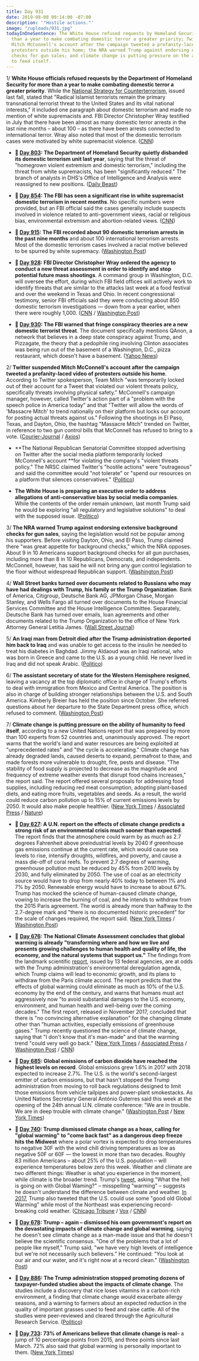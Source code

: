 ```yaml
---
title: Day 931
date: 2019-08-08 09:14:00 -07:00
description: '"Hostile actions."'
image: "/uploads/931.jpg"
todayInOneSentence: The White House refused requests by Homeland Security for more
  than a year to make combating domestic terror a greater priority; Twitter suspended
  Mitch McConnell's account after the campaign tweeted a profanity-laced video of
  protesters outside his home; the NRA warned Trump against endorsing extensive background
  checks for gun sales; and climate change is putting pressure on the ability of humanity
  to feed itself.
---
```


1/ **White House officials refused requests by the Department of Homeland Security for more than a year to make combating domestic terror a greater priority**. While the [National Strategy for Counterterrorism](https://www.dni.gov/files/NCTC/documents/news_documents/NSCT.pdf), issued last fall, stated that "Radical Islamist terrorists remain the primary transnational terrorist threat to the United States and its vital national interests," it included one paragraph about domestic terrorism and made no mention of white supremacists and. FBI Director Christopher Wray testified in July that there have been almost as many domestic terror arrests in the last nine months – about 100 – as there have been arrests connected to international terror. Wray also noted that most of the domestic terrorism cases were motivated by white supremacist violence. ([CNN](https://www.cnn.com/2019/08/07/politics/white-house-domestic-terrorism/index.html))

* **📌 [Day 803](https://whatthefuckjusthappenedtoday.com/2019/04/29/day-830/#%F0%9F%93%8C-day-803-the-department-of-homelan): The Department of Homeland Security quietly disbanded its domestic terrorism unit last year**, saying that the threat of "homegrown violent extremism and domestic terrorism," including the threat from white supremacists, has been "significantly reduced." The branch of analysts in DHS's Office of Intelligence and Analysis were reassigned to new positions. ([Daily Beast](https://www.thedailybeast.com/homeland-security-disbands-domestic-terror-intelligence-unit))

* **📌 [Day 854](https://whatthefuckjusthappenedtoday.com/2019/05/23/day-854/): The FBI has seen a significant rise in white supremacist domestic terrorism in recent months**. No specific numbers were provided, but an FBI official said the cases generally include suspects involved in violence related to anti-government views, racial or religious bias, environmental extremism and abortion-related views. ([CNN](https://www.cnn.com/2019/05/23/politics/fbi-white-supremacist-domestic-terror/index.html))

* **📌 [Day 915](https://whatthefuckjusthappenedtoday.com/2019/07/23/day-915/): The FBI recorded about 90 domestic terrorism arrests in the past nine months** and about 100 international terrorism arrests. Most of the domestic terrorism cases involved a racial motive believed to be spurred by white supremacy. ([Washington Post](https://www.washingtonpost.com/national-security/wray-says-fbi-has-recorded-about-100-domestic-terrorism-arrests-in-fiscal-2019-and-most-investigations-involve-white-supremacy/2019/07/23/600d49a6-aca1-11e9-bc5c-e73b603e7f38_story.html))

* **📌 [Day 928](https://whatthefuckjusthappenedtoday.com/2019/08/05/day-928/#5-fbi-director-christopher-wray-orde): FBI Director Christopher Wray ordered the agency to conduct a new threat assessment in order to identify and stop potential future mass shootings**. A command group in Washington, D.C. will oversee the effort, during which FBI field offices will actively work to identify threats that are similar to the attacks last week at a food festival and over the weekend in Texas and Ohio. In recent congressional testimony, senior FBI officials said they were conducting about 850 domestic terrorism investigations — down from a year earlier, when there were roughly 1,000. ([CNN](https://www.cnn.com/2019/08/05/politics/fbi-mass-shooting-threats/index.html) / [Washington Post](https://www.washingtonpost.com/national-security/fbi-faces-skepticism-over-its-anti-domestic-terror-efforts/2019/08/04/c9c928bc-b6e0-11e9-b3b4-2bb69e8c4e39_story.html))

* **📌 [Day 930](https://whatthefuckjusthappenedtoday.com/2019/08/07/day-930/#the-fbi-warned-that-fringe-conspirac): The FBI warned that fringe conspiracy theories are a new domestic terrorist threat**. The document specifically mentions QAnon, a network that believes in a deep state conspiracy against Trump, and Pizzagate, the theory that a pedophile ring involving Clinton associates was being run out of the basement of a Washington, D.C., pizza restaurant, which doesn't have a basement. ([Yahoo News](https://news.yahoo.com/fbi-documents-conspiracy-theories-terrorism-160000507.html))

2/ **Twitter suspended Mitch McConnell's account after the campaign tweeted a profanity-laced video of protesters outside his home**. According to Twitter spokesperson, Team Mitch "was temporarily locked out of their account for a Tweet that violated our violent threats policy, specifically threats involving physical safety." McConnell's campaign manager, however, called Twitter's action part of a "problem with the speech police in America today" and that "Twitter will allow the words of 'Massacre Mitch' to trend nationally on their platform but locks our account for posting actual threats against us." Following the shootings in El Paso, Texas, and Dayton, Ohio, the hashtag "Massacre Mitch" trended on Twitter, in reference to two gun control bills that McConnell has refused to bring to a vote.  ([Courier-Journal](https://www.courier-journal.com/story/news/politics/mitch-mcconnell/2019/08/07/mitch-mcconnell-campaign-suspended-twitter-profanity-laced-video/1948050001/) / [Axios](https://www.axios.com/mitch-mcconnell-campaign-twitter-account-suspended-4a08e1e5-d0e1-45cb-9e8d-d261e3467972.html))

* **The National Republican Senatorial Committee stopped advertising on Twitter after the social media platform temporarily locked McConnell's account **for violating the company's "violent threats policy." The NRSC claimed Twitter's "hostile actions" were "outrageous" and said the committee would "not tolerate" or "spend our resources on a platform that silences conservatives." ([Politico](https://www.politico.com/story/2019/08/08/twitter-mcconnell-account-locked-nrsc-spending-1453032))

* **The White House is preparing an executive order to address allegations of anti-conservative bias by social media companies**. While the contents of the order remain unknown, last month Trump said he would be exploring "all regulatory and legislative solutions" to deal with the supposed issue. ([Politico](https://www.politico.com/story/2019/08/07/white-house-tech-censorship-1639051))

3/ **The NRA warned Trump against endorsing extensive background checks for gun sales**, saying the legislation would not be popular among his supporters. Before visiting Dayton, Ohio, and El Paso, Trump claimed there "was great appetite for background checks," which the NRA opposes. About 9 in 10 Americans support background checks for all gun purchases, including more than 8 in 10 Republicans, Democrats, and independents. McConnell, however, has said he will not bring any gun control legislation to the floor without widespread Republican support. ([Washington Post](https://www.washingtonpost.com/politics/trumps-openness-to-extensive-background-checks-for-gun-buys-draws-warning-from-nra/2019/08/07/a5f82060-b92d-11e9-a091-6a96e67d9cce_story.html))

4/ **Wall Street banks turned over documents related to Russians who may have had dealings with Trump, his family or the Trump Organization**. Bank of America, Citigroup, Deutsche Bank AG, JPMorgan Chase, Morgan Stanley, and Wells Fargo all turned over documents to the House Financial Services Committee and the House Intelligence Committee. Separately, Deutsche Bank has turned over emails, loan agreements and other documents related to the Trump Organization to the office of New York Attorney General Letitia James. ([Wall Street Journal](https://www.wsj.com/articles/banks-give-documents-possibly-linked-to-trump-to-investigators-11565256601?shareToken=st807c341d6159493e8791d19dca182c04))

5/ **An Iraqi man from Detroit died after the Trump administration deported him back to Iraq** and was unable to get access to the insulin he needed to treat his diabetes in Baghdad. Jimmy Aldaoud was an Iraqi national, who was born in Greece and came to the U.S. as a young child. He never lived in Iraq and did not speak Arabic. ([Politico](https://www.politico.com/story/2019/08/07/iraqi-man-dies-deportation-trump-administration-1643512))

6/ **The assistant secretary of state for the Western Hemisphere resigned**, leaving a vacancy at the top diplomatic office in charge of Trump's efforts to deal with immigration from Mexico and Central America. The position is also in charge of building stronger relationships between the U.S. and South America. Kimberly Breier has held the position since October. She referred questions about her departure to the State Department press office, which refused to comment. ([Washington Post](https://www.washingtonpost.com/national-security/kimberly-breier-resigns-as-assistant-secretary-of-state-for-western-hemisphere/2019/08/07/fab2b6dc-b956-11e9-a091-6a96e67d9cce_story.html))

7/ **Climate change is putting pressure on the ability of humanity to feed itself**, according to a new United Nations report that was prepared by more than 100 experts from 52 countries and, unanimously approved. The report warns that the world's land and water resources are being exploited at "unprecedented rates" and "the cycle is accelerating." Climate change has already degraded lands, caused deserts to expand, permafrost to thaw, and made forests more vulnerable to drought, fire, pests and disease. "The stability of food supply is projected to decrease as the magnitude and frequency of extreme weather events that disrupt food chains increases," the report said. The report offered several proposals for addressing food supplies, including reducing red meat consumption, adopting plant-based diets, and eating more fruits, vegetables and seeds. As a result, the world could reduce carbon pollution up to 15% of current emissions levels by 2050. It would also make people healthier. ([New York Times](https://www.nytimes.com/2019/08/08/climate/climate-change-food-supply.html) / [Associated Press](https://apnews.com/afb6990efd7c437da19c6d4d9976899c) / [Nature](https://www.nature.com/articles/d41586-019-02409-7))

* **📌 [Day 627](https://whatthefuckjusthappenedtoday.com/2018/10/08/day-627/): A U.N. report on the effects of climate change predicts a strong risk of an environmental crisis much sooner than expected**. The report finds that the atmosphere could warm by as much as 2.7 degrees Fahrenheit above preindustrial levels by 2040 if greenhouse gas emissions continue at the current rate, which would cause sea levels to rise, intensify droughts, wildfires, and poverty, and cause a mass die-off of coral reefs. To prevent 2.7 degrees of warming, greenhouse pollution must be reduced by 45% from 2010 levels by 2030, and fully eliminated by 2050. The use of coal as an electricity source would have to drop from nearly 40% today to between 1% and 7% by 2050. Renewable energy would have to increase to about 67%. Trump has mocked the science of human-caused climate change, vowing to increase the burning of coal, and he intends to withdraw from the 2015 Paris agreement. The world is already more than halfway to the 2.7-degree mark and "there is no documented historic precedent" for the scale of changes required, the report said. ([New York Times](https://www.nytimes.com/2018/10/07/climate/ipcc-climate-report-2040.html) / [Washington Post](https://www.washingtonpost.com/energy-environment/2018/10/08/world-has-only-years-get-climate-change-under-control-un-scientists-say/))

* 📌 **[Day 676](https://whatthefuckjusthappenedtoday.com/2018/11/26/day-676/#1-the-national-climate-assessment-co): The National Climate Assessment concludes that global warming is already "transforming where and how we live and presents growing challenges to human health and quality of life, the economy, and the natural systems that support us."** The findings from the landmark scientific [report](https://nca2018.globalchange.gov/), issued by 13 federal agencies, are at odds with the Trump administration's environmental deregulation agenda, which Trump claims will lead to economic growth, and its plans to withdraw from the Paris climate accord. The report predicts that the effects of global warming could eliminate as much as 10% of the U.S. economy by the end of the century, and warns that humans must act aggressively now "to avoid substantial damages to the U.S. economy, environment, and human health and well-being over the coming decades." The first report, released in November 2017, concluded that there is "no convincing alternative explanation" for the changing climate other than "human activities, especially emissions of greenhouse gases." Trump recently questioned the science of climate change, saying that "I don't know that it's man-made" and that the warming trend "could very well go back." ([New York Times](https://www.nytimes.com/2018/11/23/climate/us-climate-report.html) / [Associated Press](https://apnews.com/f9732784135c4f4a8963daff79e2583e) / [Washington Post](https://www.washingtonpost.com/energy-environment/2018/11/23/major-trump-administration-climate-report-says-damages-are-intensifying-across-country/) / [CNN](https://www.cnn.com/2018/11/23/health/climate-change-report-bn/index.html))

* **📌 [Day 685](https://whatthefuckjusthappenedtoday.com/2018/12/05/day-685/#2-global-emissions-of-carbon-dioxide): Global emissions of carbon dioxide have reached the highest levels on record**. Global emissions grew 1.6% in 2017 with 2018 expected to increase 2.7%. The U.S. is the world's second-largest emitter of carbon emissions, but that hasn't stopped the Trump administration from moving to roll back regulations designed to limit those emissions from vehicle tailpipes and power-plant smokestacks. As United Nations Secretary General António Guterres said this week at the opening of the 24th annual U.N. climate conference: "We are in trouble. We are in deep trouble with climate change." ([Washington Post](https://www.washingtonpost.com/energy-environment/2018/12/05/we-are-trouble-global-carbon-emissions-reached-new-record-high/) / [New York Times](https://www.nytimes.com/2018/12/05/climate/greenhouse-gas-emissions-2018.html))

* **📌 [Day 740](https://whatthefuckjusthappenedtoday.com/2019/01/29/day-740/#1-trump-dismissed-climate-change-as): Trump dismissed climate change as a hoax, calling for "global warming" to "come back fast" as a dangerous deep freeze hits the Midwest** where a polar vortex is expected to drop temperatures to negative 30F with the wind chill driving temperatures as low as negative 50F or 60F — the lowest in more than two decades. Roughly 83 million Americans – about 25% of the U.S. population – will experience temperatures below zero this week. Weather and climate are two different things: Weather is what you experience in the moment, while climate is the broader trend. Trump's [tweet](https://twitter.com/realDonaldTrump/status/1090074254010404864), asking "What the hell is going on with Global Waming?" – misspelling "warming" – suggests he doesn't understand the difference between climate and weather. [In 2017](https://whatthefuckjusthappenedtoday.com/2017/12/29/day-344/#3-trump-tweets-that-the-us-could-use), Trump also tweeted that the U.S. could use some "good old Global Warming" while most of the Northeast was experiencing record-breaking cold weather. ([Chicago Tribune](https://www.chicagotribune.com/news/weather/ct-met-trump-chicago-cold-global-warming-20190129-story.html) / [Vox](https://www.vox.com/science-and-health/2019/1/29/18202010/polar-vortex-2019-trump-tweet-wrong) / [CNN](https://www.cnn.com/2019/01/29/weather/winter-weather-tuesday-wxc/index.html))

* **📌 [Day 678](https://whatthefuckjusthappenedtoday.com/2018/11/28/day-678/#4-trump-%E2%80%93-again-%E2%80%93-dismissed-his-own): Trump – again – dismissed his own government's report on the devastating impacts of climate change and global warming**, saying he doesn't see climate change as a man-made issue and that he doesn't believe the scientific consensus. "One of the problems that a lot of people like myself," Trump said, "we have very high levels of intelligence but we're not necessarily such believers." He continued: "You look at our air and our water, and it's right now at a record clean." ([Washington Post](https://www.washingtonpost.com/politics/trump-slams-fed-chair-questions-climate-change-and-threatens-to-cancel-putin-meeting-in-wide-ranging-interview-with-the-post/2018/11/27/4362fae8-f26c-11e8-aeea-b85fd44449f5_story.html?utm_term=.8f15faf71a0b))

* **📌 [Day 886](https://whatthefuckjusthappenedtoday.com/2019/06/24/day-886/#3-the-trump-administration-stopped-p): The Trump administration stopped promoting dozens of taxpayer-funded studies about the impacts of climate change**. The studies include a discovery that rice loses vitamins in a carbon-rich environment, a finding that climate change would exacerbate allergy seasons, and a warning to farmers about an expected reduction in the quality of important grasses used to feed and raise cattle. All of the studies were peer-reviewed and cleared through the Agricultural Research Service. ([Politico](https://www.politico.com/story/2019/06/23/agriculture-department-climate-change-1376413))

* **📌 [Day 733](https://whatthefuckjusthappenedtoday.com/2019/01/22/day-733/#poll-73-of-americans-believe-that-cl): 73% of Americans believe that climate change is real**– a jump of 10 percentage points from 2015, and three points since last March. 72% also said that global warming is personally important to them. ([New York Times](https://www.nytimes.com/2019/01/22/climate/americans-global-warming-poll.html))